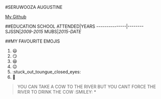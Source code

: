 #SERUWOOZA AUGUSTINE

[My Github](https://github.com/Augustine-Seruwooza)

##EDUCATION
SCHOOL ATTENDED|YEARS
---------------|--------
SJSSN|*2009-2015* 
MUBS|*2015-DATE* 

##MY FAVOURITE EMOJIS
1. :smiley:
2. :smirk:
3. :satisfied:
4. :wink:
5. :stuck_out_toungue_closed_eyes:
6. :meat_on_bone:

>YOU CAN TAKE A COW TO THE RIVER BUT YOU CANT FORCE THE RIVER TO DRINK THE COW :SMILEY: *